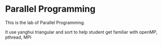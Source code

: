 # Parallel Programming

This is the lab of Parallel Programming.

It use yanghui triangular and sort to help student get familiar with openMP, pthread, MPI